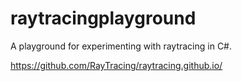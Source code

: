 # raytracingplayground
A playground for experimenting with raytracing in C#. 


https://github.com/RayTracing/raytracing.github.io/
